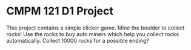 # CMPM 121 D1 Project

This project contains a simple clicker game. Mine the boulder to collect rocks! Use the rocks to buy auto miners which help you collect rocks automatically. Collect 10000 rocks for a possible ending?
